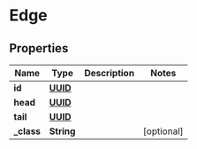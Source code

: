 
# Edge

## Properties
Name | Type | Description | Notes
------------ | ------------- | ------------- | -------------
**id** | [**UUID**](UUID.md) |  | 
**head** | [**UUID**](UUID.md) |  | 
**tail** | [**UUID**](UUID.md) |  | 
**_class** | **String** |  |  [optional]



